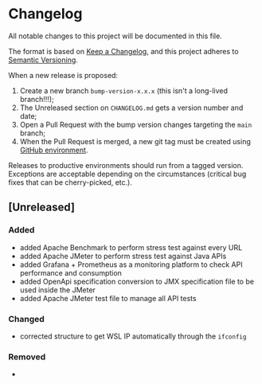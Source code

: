 # Changelog

All notable changes to this project will be documented in this file.

The format is based on [Keep a Changelog](https://keepachangelog.com/en/1.0.0/), and this project adheres to [Semantic Versioning](https://semver.org/spec/v2.0.0.html).

When a new release is proposed:

1. Create a new branch `bump-version-x.x.x` (this isn't a long-lived branch!!!);
2. The Unreleased section on `CHANGELOG.md` gets a version number and date;
3. Open a Pull Request with the bump version changes targeting the `main` branch;
4. When the Pull Request is merged, a new git tag must be created using [GitHub environment](https://github.com/rios0rios0/boss/tags).

Releases to productive environments should run from a tagged version.
Exceptions are acceptable depending on the circumstances (critical bug fixes that can be cherry-picked, etc.).

## [Unreleased]

### Added

- added Apache Benchmark to perform stress test against every URL
- added Apache JMeter to perform stress test against Java APIs
- added Grafana + Prometheus as a monitoring platform to check API performance and consumption
- added OpenApi specification conversion to JMX specification file to be used inside the JMeter
- added Apache JMeter test file to manage all API tests

### Changed

- corrected structure to get WSL IP automatically through the `ifconfig`

### Removed

-

